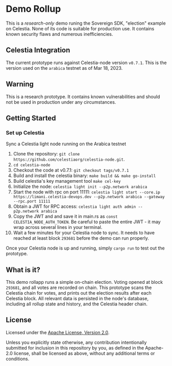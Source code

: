 # Demo Rollup

This is a _research-only_ demo runing the Sovereign SDK, "election" example on Celestia. None of its code is
suitable for production use. It contains known security flaws and numerous inefficiencies.

## Celestia Integration

The current prototype runs against Celestia-node version `v0.7.1`. This is the version used on the `arabica` testnet
as of Mar 18, 2023.

## Warning

This is a research prototype. It contains known vulnerabilities and should not be used in production under any
circumstances.

## Getting Started

### Set up Celestia

Sync a Celestia light node running on the Arabica testnet

1. Clone the repository: `git clone https://github.com/celestiaorg/celestia-node.git`.
1. `cd celestia-node`
1. Checkout the code at v0.7.1: `git checkout tags/v0.7.1`
1. Build and install the celestia binary: `make build && make go-install`
1. Build celestia's key management tool `make cel-key`
1. Initialize the node: `celestia light init --p2p.network arabica`
1. Start the node with rpc on port 11111: `celestia light start --core.ip https://limani.celestia-devops.dev --p2p.network arabica --gateway --rpc.port 11111`
1. Obtain a JWT for RPC access: `celestia light auth admin --p2p.network arabica`
1. Copy the JWT and and save it in main.rs as `const CELESTIA_NODE_AUTH_TOKEN`. Be careful to paste the entire JWT - it may wrap across several lines in your terminal.
1. Wait a few minutes for your Celestia node to sync. It needs to have reached at least block `293681` before the demo can run properly.

Once your Celestia node is up and running, simply `cargo run` to test out the prototype.

## What is it?

This demo rollapp runs a simple on-chain election. Voting opened at block `293681`, and all votes are recorded on chain. This prototype scans
the Celestia chain for votes, and prints out the election results after each Celestia block. All relevant data is persisted in the node's database,
including all rollup state and history, and the Celestia header chain.

## License

Licensed under the [Apache License, Version
2.0](./LICENSE).

Unless you explicitly state otherwise, any contribution intentionally submitted
for inclusion in this repository by you, as defined in the Apache-2.0 license, shall be
licensed as above, without any additional terms or conditions.
